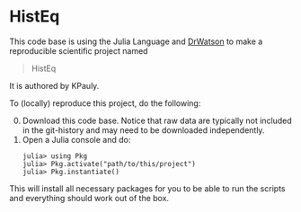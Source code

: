 # HistEq

This code base is using the Julia Language and [DrWatson](https://juliadynamics.github.io/DrWatson.jl/stable/)
to make a reproducible scientific project named
> HistEq

It is authored by KPauly.

To (locally) reproduce this project, do the following:

0. Download this code base. Notice that raw data are typically not included in the
   git-history and may need to be downloaded independently.
1. Open a Julia console and do:
   ```
   julia> using Pkg
   julia> Pkg.activate("path/to/this/project")
   julia> Pkg.instantiate()
   ```

This will install all necessary packages for you to be able to run the scripts and
everything should work out of the box.
